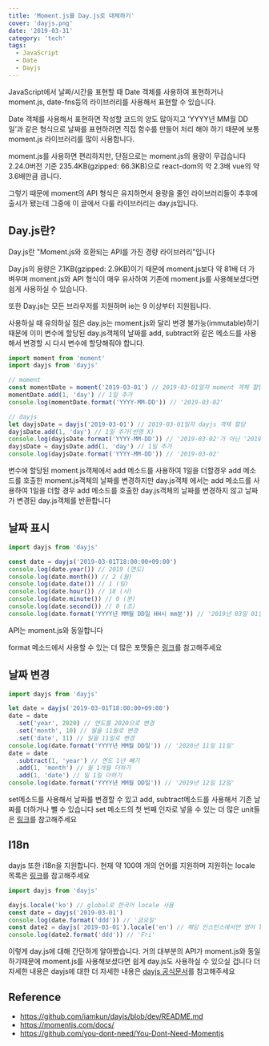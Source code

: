 ```yaml
---
title: 'Moment.js를 Day.js로 대체하기'
cover: 'dayjs.png'
date: '2019-03-31'
category: 'tech'
tags:
  - JavaScript
  - Date
  - Dayjs
---
```


JavaScript에서 날짜/시간을 표현할 때 Date 객체를 사용하여 표현하거나 moment.js, date-fns등의 라이브러리를 사용해서 표현할 수 있습니다.

Date 객체를 사용해서 표현하면 작성할 코드의 양도 많아지고 ‘YYYY년 MM월 DD일’과 같은 형식으로 날짜를 표현하려면 직접 함수를 만들어 처리 해야 하기 때문에 보통 moment.js 라이브러리를 많이 사용합니다.

moment.js를 사용하면 편리하지만, 단점으로는 moment.js의 용량이 무겁습니다 2.24.0버전 기준 235.4KB(gzipped: 66.3KB)으로 react-dom의 약 2.3배 vue의 약 3.6배만큼 큽니다.

그렇기 때문에 moment의 API 형식은 유지하면서 용량을 줄인 라이브러리들이 추후에 출시가 됐는데 그중에 이 글에서 다룰 라이브러리는 day.js입니다.

## Day.js란?

Day.js란 "Moment.js와 호환되는 API를 가진 경량 라이브러리"입니다

Day.js의 용량은 7.1KB(gzipped: 2.9KB)이기 때문에 moment.js보다 약 81배 더 가벼우며 moment.js와 API 형식이 매우 유사하여 기존에 moment.js를 사용해보셨다면 쉽게 사용하실 수 있습니다.

또한 Day.js는 모든 브라우저를 지원하며 ie는 9 이상부터 지원됩니다.

사용하실 때 유의하실 점은 day.js는 moment.js와 달리 변경 불가능(immutable)하기 때문에 이미 변수에 할당된 day.js객체의 날짜를 add, subtract와 같은 메소드를 사용해서 변경할 시 다시 변수에 할당해줘야 합니다.

```javascript
import moment from 'moment'
import dayjs from 'dayjs'

// moment
const momentDate = moment('2019-03-01') // 2019-03-01일자 moment 객체 할당
momentDate.add(1, 'day') // 1일 추가
console.log(momentDate.format('YYYY-MM-DD')) // '2019-03-02'

// dayjs
let dayjsDate = dayjs('2019-03-01') // 2019-03-01일자 dayjs 객체 할당
dayjsDate.add(1, 'day') // 1일 추가(반영 X)
console.log(dayjsDate.format('YYYY-MM-DD')) // '2019-03-02'가 아닌 '2019-03-01'가 출력됨
dayjsDate = dayjsDate.add(1, 'day') // 1일 추가
console.log(dayjsDate.format('YYYY-MM-DD')) // '2019-03-02'
```

변수에 할당된 moment.js객체에서 add 메소드를 사용하여 1일을 더할경우 add 메소드를 호출한 moment.js객체의 날짜를 변경하지만 day.js객체 에서는 add 메소드를 사용하여 1일을 더할 경우 add 메소드를 호출한 day.js객체의 날짜를 변경하지 않고 날짜가 변경된 day.js객체를 반환합니다

## 날짜 표시

```javascript
import dayjs from 'dayjs'

const date = dayjs('2019-03-01T18:00:00+09:00')
console.log(date.year()) // 2019 (연도)
console.log(date.month()) // 2 (월)
console.log(date.date()) // 1 (일)
console.log(date.hour()) // 18 (시)
console.log(date.minute()) // 0 (분)
console.log(date.second()) // 0 (초)
console.log(date.format('YYYY년 MM월 DD일 HH시 mm분')) // '2019년 03일 01일 18시 00분'
```

API는 moment.js와 동일합니다

format 메소드에서 사용할 수 있는 더 많은 포맷들은 [링크](https://github.com/iamkun/dayjs/blob/dev/docs/ko/API-reference.md#format-formatstringwithtokens-string)를 참고해주세요

## 날짜 변경

```javascript
import dayjs from 'dayjs'

let date = dayjs('2019-03-01T18:00:00+09:00')
date = date
  .set('year', 2020) // 연도를 2020으로 변경
  .set('month', 10) // 월을 11월로 변경
  .set('date', 11) // 일을 11일로 변경
console.log(date.format('YYYY년 MM월 DD일')) // '2020년 11일 11일'
date = date
  .subtract(1, 'year') // 연도 1년 빼기
  .add(1, 'month') // 월 1개월 더하기
  .add(1, 'date') // 일 1일 더하기
console.log(date.format('YYYY년 MM월 DD일')) // '2019년 12일 12일'
```

set메소드를 사용해서 날짜를 변경할 수 있고 add, subtract메소드를 사용해서 기존 날짜를 더하거나 뺄 수 있습니다
set 메소드의 첫 번째 인자로 넣을 수 있는 더 많은 unit들은 [링크](https://github.com/iamkun/dayjs/blob/dev/docs/ko/API-reference.md#list-of-all-available-units)를 참고해주세요

## I18n

dayjs 또한 i18n을 지원합니다. 현재 약 100여 개의 언어를 지원하며 지원하는 locale 목록은 [링크](https://github.com/iamkun/dayjs/tree/dev/src/locale)를 참고해주세요

```javascript
import dayjs from 'dayjs'

dayjs.locale('ko') // global로 한국어 locale 사용
const date = dayjs('2019-03-01')
console.log(date.format('ddd')) // '금요일'
const date2 = dayjs('2019-03-01').locale('en') // 해당 인스턴스에서만 영어 locale사용
console.log(date2.format('ddd')) // 'Fri'
```

이렇게 day.js에 대해 간단하게 알아봤습니다. 거의 대부분의 API가 moment.js와 동일하기때문에 moment.js를 사용해보셨다면 쉽게 day.js도 사용하실 수 있으실 겁니다 더 자세한 내용은 dayjs에 대한 더 자세한 내용은 [dayjs 공식문서](https://github.com/iamkun/dayjs/blob/dev/README.md)를 참고해주세요

## Reference

- https://github.com/iamkun/dayjs/blob/dev/README.md
- https://momentjs.com/docs/
- https://github.com/you-dont-need/You-Dont-Need-Momentjs
